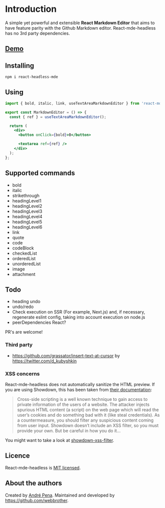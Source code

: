 # Introduction

A simple yet powerful and extensible **React Markdown Editor** that aims to have feature parity with the Github Markdown editor.
React-mde-headless has no 3rd party dependencies.

## [Demo](https://codesandbox.io/s/competent-jepsen-qyz51q?file=/src/index.tsx)

## Installing

    npm i react-headless-mde

## Using

```jsx
import { bold, italic, link, useTextAreaMarkdownEditor } from 'react-mde-headless';

export const MarkdownEditor = () => {
  const { ref } = useTextAreaMarkdownEditor();

  return (
    <div>
      <button onClick={bold}>B</button>

      <textarea ref={ref} />
    </div>
  );
};
```

## Supported commands

- bold
- italic
- strikethrough
- headingLevel1
- headingLevel2
- headingLevel3
- headingLevel4
- headingLevel5
- headingLevel6
- link
- quote
- code
- codeBlock
- checkedList
- orderedList
- unorderedList
- image
- attachment

## Todo

- heading undo
- undo/redo
- Check execution on SSR (For example, Next.js) and, if necessary, regenerate eslint config, taking into account execution on node.js
- peerDependencies React?

PR's are welcome!

### Third party

- https://github.com/grassator/insert-text-at-cursor by https://twitter.com/d_kubyshkin

### XSS concerns

React-mde-headless does not automatically sanitize the HTML preview. If you are using Showdown,
this has been taken from [their documentation](<https://github.com/showdownjs/showdown/wiki/Markdown's-XSS-Vulnerability-(and-how-to-mitigate-it)>):

> Cross-side scripting is a well known technique to gain access to private information of the users
> of a website. The attacker injects spurious HTML content (a script) on the web page which will read
> the user’s cookies and do something bad with it (like steal credentials). As a countermeasure,
> you should filter any suspicious content coming from user input. Showdown doesn’t include an
> XSS filter, so you must provide your own. But be careful in how you do it…

You might want to take a look at [showdown-xss-filter](https://github.com/VisionistInc/showdown-xss-filter).

## Licence

React-mde-headless is [MIT licensed](https://github.com/andrerpena/react-mde/blob/master/LICENSE).

## About the authors

Created by [André Pena](https://github.com/andrerpena). Maintained and developed by https://github.com/webbrother.
